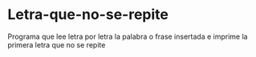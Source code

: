# Letra-que-no-se-repite
Programa que lee letra por letra la palabra o frase insertada e imprime la primera letra que no se repite
